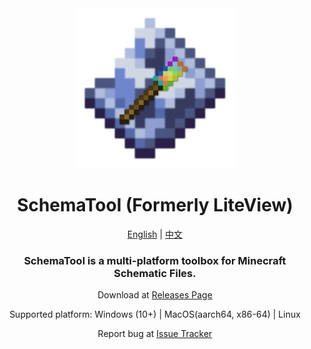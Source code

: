 <div align="center">

<img src="public/logo_v2.png" width="256" height="256">

# SchemaTool (Formerly LiteView)

[English](README.md) | [中文](README-zh_CN.md)

### SchemaTool is a multi-platform toolbox for Minecraft Schematic Files.

Download at [Releases Page](https://github.com/Yuns-Lab/SchemaTool.App/releases)

Supported platform: Windows (10+) | MacOS(aarch64, x86-64) | Linux

Report bug at [Issue Tracker](https://github.com/Yuns-Lab/SchemaTool.App/issues)
  
</div>
